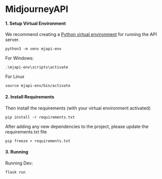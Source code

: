 # MidjourneyAPI

#### 1. Setup Virtual Environment

We recommend creating a [Python virtual environment](https://docs.python.org/3/tutorial/venv.html)
for running the API server.

```
python3 -m venv mjapi-env
```

For Windows:

```
.\mjapi-env\scripts\activate
```

For Linux

```
source mjapi-env/bin/activate
```

#### 2. Install Requirements

Then install the requirements (with your virtual environment activated)

```
pip install -r requirements.txt
```

After adding any new dependencies to the project, please update the requirements.txt file

```
pip freeze > requirements.txt 
```

#### 3. Running

Running Dev:

```
flask run
```